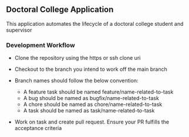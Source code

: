 ## Doctoral College Application 
This application automates the lifecycle of a doctoral college student and supervisor

### Development Workflow
- Clone the repository using the https or ssh clone uri
- Checkout to the branch you intend to work off the main branch
- Branch names should follow the below convention:
    - A feature task should be named feature/name-related-to-task
    - A bug should be named as bugfix/name-related-to-task
    - A chore should be named as chore/name-related-to-task
    - A task should be named as task/name-related-to-task

- Work on task and create pull request. Ensure your PR fulfills the acceptance criteria